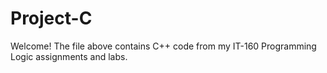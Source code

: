# Project-C
Welcome! The file above contains C++ code from my IT-160 Programming Logic assignments and labs.
